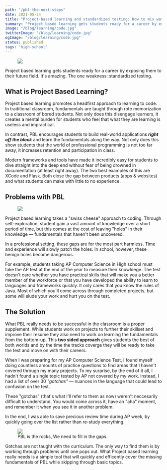 ```yaml
---
path: "/pbl-the-next-steps"
date: 2021-05-24
title: "Project-based learning and standardized testing: How to mix water and oil"
summary: "Project based learning gets students ready for a career by exposing them to their future field. It's amazing. The one weakness: standardized testing"
image: "/blog/learning/code.jpg"
twitterImage: "/blog/learning/code.jpg"
ogImage: "/blog/learning/code.jpg"
status: published
tags: 'high-school'
---
```


<figure class="centered big-image">
    <img src = "/blog/learning/code.jpg">
</figure>


Project based learning gets students ready for a career by exposing them to their future field. It's amazing. The one weakness: standardized testing.

## What is Project Based Learning?
Project based learning promotes a headfirst approach to learning to code. In traditional classroom, fundamentals are taught through rote memorization to a classroom of bored students. Not only does this disengage learners, it creates a mental burden for students who feel that what they are learning is useless and impractical.


In contrast, PBL encourages students to build real-world applications ***right off the block*** and learn the fundamentals along the way. Not only does this show students that the world of professional programming is not too far away, it increases retention and participation in class.

Modern frameworks and tools have made it incredibly easy for students to dive straight into the deep end without fear of being drowned in documentation (at least right away). The two best examples of this are XCode and Flask. Both close the gap between products (apps & websites) and what students can make with little to no experience.

## Problems with PBL
<figure class="centered big-image">
    <img src = "/blog/learning/cheese.jpg">
</figure>
Project based learning takes a "swiss cheese" approach to coding. Through self-exploration, student gain a vast amount of knowledge over a short period of time, but this comes at the cost of leaving "holes" in their knowledge — fundamentals that haven't been uncovered.

In a professional setting, these gaps are for the most part harmless. Time and experience will slowly patch the holes. In school, however, these benign holes become dangerous.

For example, students taking AP Computer Science in High school must take the AP test at the end of the year to measure their knowldege. The test doesn't care whether you have practical skills that will make you a better member of the workforce or that you have developed the ability to learn to languages and frameworks quickly. It only cares that you know the rules of Java. Most of which you'll come across through completed projects, but some will elude your work and hurt you on the test.

## The Solution
What PBL really needs to be successful in the classroom is a proper supplement. While students work on projects to further their skillset and improve their resume they also need to work on learning the fundamentals from the bottom-up. This **two sided approach** gives students the best of both worlds and by the time the tracks coverge they will be ready to take the test and move on with their careers.

When I was preparing for my AP Computer Science Test, I found myself doing countless amounts of practice questions to find areas that I haven't covered through my many projects. To my surprise, by the end of it all, I hadn't found a single topic tested by AP not covered by my work. Instead, I had a list of over 30 *"gotchas"* — nuances in the language that could lead to confusion on the test.

These "gotchas" (that's what I'll refer to them as now) weren't neccesarily difficult to understand. You would come across it, have an "aha" moment, and remember it when you see it in another problem.

In the end, I was able to save precious review time during AP week, by quickly going over the list rather than re-study everything.

<figure class="centered big-image">
    <img src = "/blog/learning/jar.jpg">
    <figcaption>PBL is the rocks, We need to fill in the gaps.</figcaption>
</figure>

Gotchas are not taught with the curriculum. The only way to find them is by working through problems until one pops out. What Project based learning really needs is a simple tool that will quickly and efficently cover the missing fundamentals of PBL while skipping through basic topics.